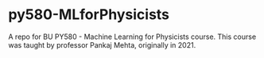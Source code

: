 # py580-MLforPhysicists
A repo for BU PY580 - Machine Learning for Physicists course. This course was taught by professor Pankaj Mehta, originally in 2021.
